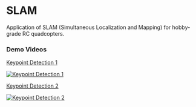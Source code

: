 # SLAM
Application of SLAM (Simultaneous Localization and Mapping) for hobby-grade RC quadcopters.




### Demo Videos

[Keypoint Detection 1](https://youtu.be/dX_hPrdtNns)

[![Keypoint Detection 1](https://img.youtube.com/vi/dX_hPrdtNns/0.jpg)](https://www.youtube.com/watch?v=dX_hPrdtNns)

[Keypoint Detection 2](https://youtu.be/fKgd0kZezQM)

[![Keypoint Detection 2](https://img.youtube.com/vi/fKgd0kZezQM/0.jpg)](https://www.youtube.com/watch?v=fKgd0kZezQM)
